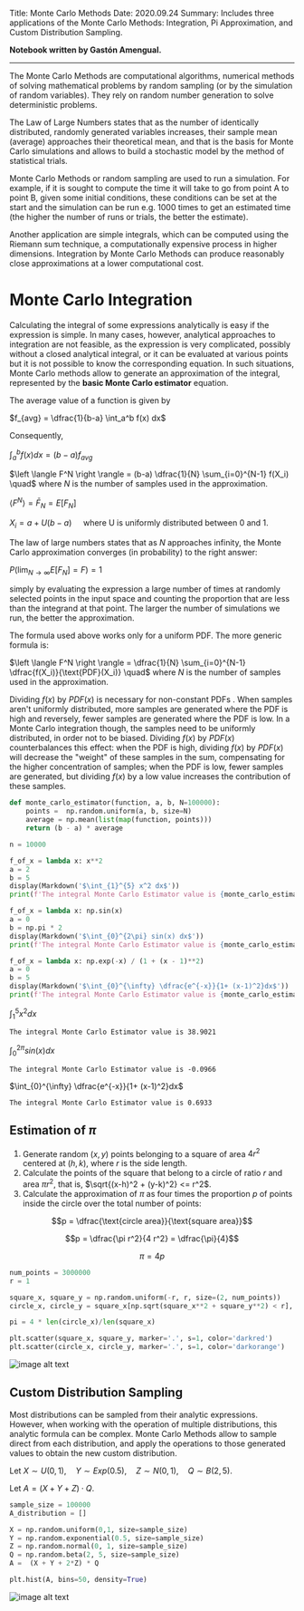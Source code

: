 Title: Monte Carlo Methods
Date: 2020.09.24
Summary: Includes three applications of the Monte Carlo Methods: Integration, Pi Approximation, and Custom Distribution Sampling.

**Notebook written by Gastón Amengual.**

<hr>

The Monte Carlo Methods are computational algorithms, numerical methods of solving mathematical problems by random sampling (or by the simulation of random variables). They rely on random number generation to solve deterministic problems.

The Law of Large Numbers states that as the number of identically distributed, randomly generated variables increases, their sample mean (average) approaches their theoretical mean, and that is the basis for Monte Carlo simulations and allows to build a stochastic model by the method of statistical trials.

Monte Carlo Methods or random sampling are used to run a simulation. For example, if it is sought to compute the time it will take to go from point A to point B, given some initial conditions, these conditions can be set at the start and the simulation can be run e.g. 1000 times to get an estimated time (the higher the number of runs or trials, the better the estimate).

Another application are simple integrals, which can be computed using the Riemann sum technique, a computationally expensive process in higher dimensions. Integration by Monte Carlo Methods can produce reasonably close approximations at a lower computational cost.

# Monte Carlo Integration

Calculating the integral of some expressions analytically is easy if the expression is simple. In many cases, however, analytical approaches to integration are not feasible, as the expression is very complicated, possibly without a closed analytical integral, or it can be evaluated at various points but it is not possible to know the corresponding equation. In such situations, Monte Carlo methods allow to generate an approximation of the integral, represented by the **basic Monte Carlo estimator** equation.

The average value of a function is given by

$f_{avg} = \dfrac{1}{b-a} \int_a^b f(x) dx$ 

Consequently, 

$\int_a^b f(x) dx = (b-a) f_{avg}$

$\left \langle F^N \right \rangle = (b-a) \dfrac{1}{N} \sum_{i=0}^{N-1} f(X_i) \quad$ where $N$ is the number of samples used in the approximation.

$\left \langle F^N \right \rangle = \bar{F}_N = E[F_N]$

$X_i = a + U(b - a) \quad$ where U is uniformly distributed between $0$ and $1$.

The law of large numbers states that as $N$ approaches infinity, the Monte Carlo approximation converges (in probability) to the right answer:

$P(\lim_{N \rightarrow \infty} E[F_N] = F) = 1$

 simply by evaluating the expression a large number of times at randomly selected points in the input space and counting the proportion that are less than the integrand at that point. The larger the number of simulations we run, the better the approximation.

The formula used above works only for a uniform PDF. The more generic formula is:

$\left \langle F^N \right \rangle = \dfrac{1}{N} \sum_{i=0}^{N-1} \dfrac{f(X_i)}{\text{PDF}(X_i)} \quad$ where $N$ is the number of samples used in the approximation.

Dividing $f(x)$ by $PDF(x)$ is necessary for non-constant PDFs . When samples aren't uniformly distributed, more samples are generated where the PDF is high and reversely, fewer samples are generated where the PDF is low. In a Monte Carlo integration though, the samples need to be uniformly distributed, in order not to be biased. Dividing $f(x)$ by $PDF(x)$ counterbalances this effect: when the PDF is high, dividing $f(x)$ by $PDF(x)$ will decrease the "weight" of these samples in the sum, compensating for the higher concentration of samples; when the PDF is low, fewer samples are generated, but dividing $f(x)$ by a low value increases the contribution of these samples.


```python
def monte_carlo_estimator(function, a, b, N=100000):
    points =  np.random.uniform(a, b, size=N)
    average = np.mean(list(map(function, points)))
    return (b - a) * average

n = 10000

f_of_x = lambda x: x**2
a = 2
b = 5
display(Markdown('$\int_{1}^{5} x^2 dx$'))
print(f'The integral Monte Carlo Estimator value is {monte_carlo_estimator(f_of_x, a, b, n):.4f} \n')

f_of_x = lambda x: np.sin(x)
a = 0
b = np.pi * 2
display(Markdown('$\int_{0}^{2\pi} sin(x) dx$'))
print(f'The integral Monte Carlo Estimator value is {monte_carlo_estimator(f_of_x, a, b, n):.4f} \n')

f_of_x = lambda x: np.exp(-x) / (1 + (x - 1)**2)
a = 0
b = 5
display(Markdown('$\int_{0}^{\infty} \dfrac{e^{-x}}{1+ (x-1)^2}dx$'))
print(f'The integral Monte Carlo Estimator value is {monte_carlo_estimator(f_of_x, a, b, n):.4f}')
```


$\int_{1}^{5} x^2 dx$


    The integral Monte Carlo Estimator value is 38.9021 
    
    


$\int_{0}^{2\pi} sin(x) dx$


    The integral Monte Carlo Estimator value is -0.0966 
    
    


$\int_{0}^{\infty} \dfrac{e^{-x}}{1+ (x-1)^2}dx$


    The integral Monte Carlo Estimator value is 0.6933
    

## Estimation of $\pi$

1. Generate random $(x, y)$ points belonging to a square of area $4 r^2$ centered at $(h,k)$, where $r$ is the side length. 
2. Calculate the points of the square that belong to a circle of ratio $r$ and area $\pi r^2$, that is, $\sqrt{(x-h)^2 + (y-k)^2} <= r^2$.
3. Calculate the approximation of $\pi$ as four times the proportion $p$ of points inside the circle over the total number of points:

$$p = \dfrac{\text{circle area}}{\text{square area}}$$

$$p = \dfrac{\pi r^2}{4 r^2} = \dfrac{\pi}{4}$$

$$\pi = 4 p$$


```python
num_points = 3000000
r = 1

square_x, square_y = np.random.uniform(-r, r, size=(2, num_points))
circle_x, circle_y = square_x[np.sqrt(square_x**2 + square_y**2) < r], square_y[np.sqrt(square_x**2 + square_y**2) < r]

pi = 4 * len(circle_x)/len(square_x)

plt.scatter(square_x, square_y, marker='.', s=1, color='darkred')
plt.scatter(circle_x, circle_y, marker='.', s=1, color='darkorange')
```


    
![image alt text]({static}../images/monte_carlo_methods_1.png)
    


## Custom Distribution Sampling

Most distributions can be sampled from their analytic expressions. However, when working with the operation of multiple distributions, this analytic formula can be complex. Monte Carlo Methods allow to sample direct from each distribution, and apply the operations to those generated values to obtain the new custom distribution.

Let $X \sim U(0,1) , \quad Y \sim Exp(0.5) , \quad Z \sim N(0,1) , \quad Q \sim B(2,5)$.

Let $A = (X + Y + Z) \cdot Q$.


```python
sample_size = 100000
A_distribution = []

X = np.random.uniform(0,1, size=sample_size)
Y = np.random.exponential(0.5, size=sample_size)
Z = np.random.normal(0, 1, size=sample_size)
Q = np.random.beta(2, 5, size=sample_size)
A =  (X + Y + 2*Z) * Q

plt.hist(A, bins=50, density=True)
```
![image alt text]({static}../images/monte_carlo_methods_2.png)
    

